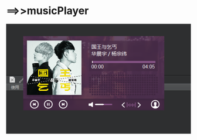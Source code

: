 # ==>>musicPlayer
![enter image description here](https://github.com/kench1994/doubanFM/blob/master/preview.png)

